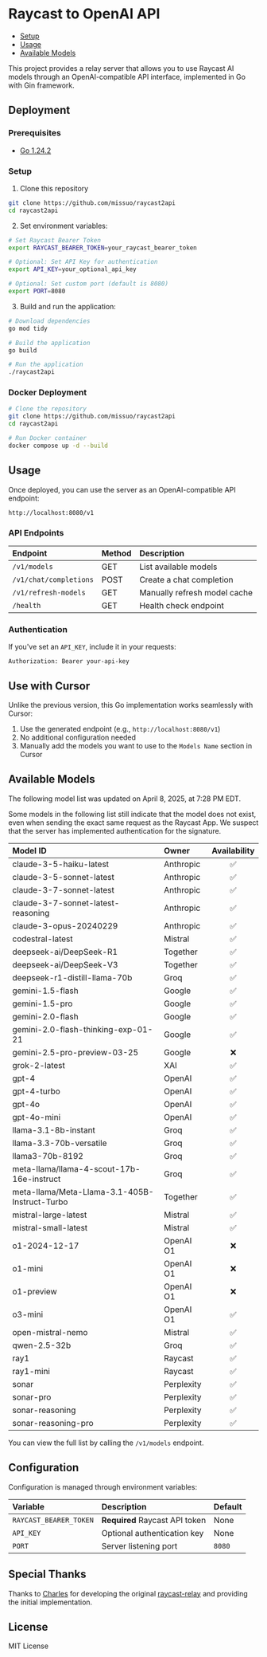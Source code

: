 # Raycast to OpenAI API

- [Setup](#setup)
- [Usage](#usage)
- [Available Models](#available-models)

This project provides a relay server that allows you to use Raycast AI models through an OpenAI-compatible API interface, implemented in Go with Gin framework.

## Deployment

### Prerequisites

- [Go 1.24.2](https://golang.org/dl/)

### Setup

1. Clone this repository

```bash
git clone https://github.com/missuo/raycast2api
cd raycast2api
```

2. Set environment variables:

```bash
# Set Raycast Bearer Token
export RAYCAST_BEARER_TOKEN=your_raycast_bearer_token

# Optional: Set API Key for authentication
export API_KEY=your_optional_api_key

# Optional: Set custom port (default is 8080)
export PORT=8080
```

3. Build and run the application:

```bash
# Download dependencies
go mod tidy

# Build the application
go build

# Run the application
./raycast2api
```

### Docker Deployment

```bash
# Clone the repository
git clone https://github.com/missuo/raycast2api
cd raycast2api

# Run Docker container
docker compose up -d --build
```

## Usage

Once deployed, you can use the server as an OpenAI-compatible API endpoint:

```
http://localhost:8080/v1
```

### API Endpoints

| Endpoint | Method | Description |
|:---------|:-------|:------------|
| `/v1/models` | GET | List available models |
| `/v1/chat/completions` | POST | Create a chat completion |
| `/v1/refresh-models` | GET | Manually refresh model cache |
| `/health` | GET | Health check endpoint |

### Authentication

If you've set an `API_KEY`, include it in your requests:

```
Authorization: Bearer your-api-key
```

## Use with Cursor

Unlike the previous version, this Go implementation works seamlessly with Cursor:

1. Use the generated endpoint (e.g., `http://localhost:8080/v1`)
2. No additional configuration needed
3. Manually add the models you want to use to the `Models Name` section in Cursor

## Available Models

The following model list was updated on April 8, 2025, at 7:28 PM EDT. 

Some models in the following list still indicate that the model does not exist, even when sending the exact same request as the Raycast App. We suspect that the server has implemented authentication for the signature.

| Model ID | Owner | Availability |
|:---|:---|:---:|
| claude-3-5-haiku-latest | Anthropic | ✅ |
| claude-3-5-sonnet-latest | Anthropic | ✅ |
| claude-3-7-sonnet-latest | Anthropic | ✅ |
| claude-3-7-sonnet-latest-reasoning | Anthropic | ✅ |
| claude-3-opus-20240229 | Anthropic | ✅ |
| codestral-latest | Mistral | ✅ |
| deepseek-ai/DeepSeek-R1 | Together | ✅ |
| deepseek-ai/DeepSeek-V3 | Together | ✅ |
| deepseek-r1-distill-llama-70b | Groq | ✅ |
| gemini-1.5-flash | Google | ✅ |
| gemini-1.5-pro | Google | ✅ |
| gemini-2.0-flash | Google | ✅ |
| gemini-2.0-flash-thinking-exp-01-21 | Google | ✅ |
| gemini-2.5-pro-preview-03-25 | Google | ❌ |
| grok-2-latest | XAI | ✅ |
| gpt-4 | OpenAI | ✅ |
| gpt-4-turbo | OpenAI | ✅ |
| gpt-4o | OpenAI | ✅ |
| gpt-4o-mini | OpenAI | ✅ |
| llama-3.1-8b-instant | Groq | ✅ |
| llama-3.3-70b-versatile | Groq | ✅ |
| llama3-70b-8192 | Groq | ✅ |
| meta-llama/llama-4-scout-17b-16e-instruct | Groq | ✅ |
| meta-llama/Meta-Llama-3.1-405B-Instruct-Turbo | Together | ✅ |
| mistral-large-latest | Mistral | ✅ |
| mistral-small-latest | Mistral | ✅ |
| o1-2024-12-17 | OpenAI O1 | ❌ |
| o1-mini | OpenAI O1 | ❌ |
| o1-preview | OpenAI O1 | ❌ |
| o3-mini | OpenAI O1 | ✅ |
| open-mistral-nemo | Mistral | ✅ |
| qwen-2.5-32b | Groq | ✅ |
| ray1 | Raycast | ✅ |
| ray1-mini | Raycast | ✅ |
| sonar | Perplexity | ✅ |
| sonar-pro | Perplexity | ✅ |
| sonar-reasoning | Perplexity | ✅ |
| sonar-reasoning-pro | Perplexity | ✅ |

You can view the full list by calling the `/v1/models` endpoint.

## Configuration

Configuration is managed through environment variables:

| Variable | Description | Default |
|:---------|:------------|:--------|
| `RAYCAST_BEARER_TOKEN` | **Required** Raycast API token | None |
| `API_KEY` | Optional authentication key | None |
| `PORT` | Server listening port | `8080` |

## Special Thanks

Thanks to [Charles](https://github.com/szcharlesji) for developing the original [raycast-relay](https://github.com/szcharlesji/raycast-relay) and providing the initial implementation.

## License

MIT License